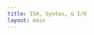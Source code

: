 ```yaml
---
title: ISA, Syntax, & I/O
layout: main
---
```


<div class="show-for-medium-up" style="display: none">
    <div class="medium-3 columns">
	<div class="panel">

	
<!-- NOTE: the following block must not be indented or it isn't properly recognized as markdown -->

<h3 class="noanchor"> Table of Contents </h3>

<div markdown="1" class="toc">

1. TOC
{:toc}

</div>
<!-- END OF MARKDOWN BLOCK -->


        </div>
    </div>
</div>

<div class="medium-9 columns my-content" markdown="1">
<div class="ancs" id="top"></div>

# Instruction Set and Assembly Language #
{:.no_toc}
{:.ancs}

This section describes all the instructions and pseudo-instructions supported by the PLP system.  It also gives examples on how to use each instruction and notes on any limitations.


## Comments ##
{:.ancs}

Comments may appear anywhere in the program's code, including on label, instruction, and directive lines.

To use a comment, type `#` before your comment.  All text after the `#` until the end of the line is ignored by the assembler.

  * For example, if you wanted to put a comment on a blank line as well as a instruction line, the code would be:

<pre><code class="language-plp">
# This is the first comment 
addu $s0, $s0, $s1	# This is the second comment
</code></pre>

_Note:_ Comments are very helpful for debugging and helping others who read the code to understand what a certain segment of code is supposed to do.

[Back to the top](#top)


## Values ##
{:.ancs}

Some instructions require a value to be given.  PLPTool will accept values in 4 formats: binary (base 2), decimal (base 10), hexadecimal (base 16), and ASCII (converts from ascii encoding to a value). The representation is indicated using a prefix before the value.


| Representation	| Format					| Sample Usage	| Notes			|
| :---------------- | :------------------------ | :------------ | :------------ |
| Binary			| `0b`&lt;value&gt;			| 0b10110		| Binary values can only contain 1's and 0's	|
| Decimal			| &lt;value&gt;				| 1975			| A negative value can be represented by including a `-` symbol before the value. The value will be represented in two's complement |
| Hexadecimal		| `0x`&lt;value&gt;			| 0xfc10		| The prefix, `0h`, can also be used for hexadecimal values	|
| ASCII				| `'`&lt;character&gt;`'`	| 'a'			| ASCII strings (more than one ASCII character) can only be used with [assembler directives](#data-and-string-allocation)	|


[Back to the top](#top)


## Symbols ##
{:.ancs}

This document uses the following symbols and expressions throughout, refer here if you come accross something that is not familiar.

* `=` - equals
* `+` - plus
* `-` - minus/subtract
* `*` - multiply
* `>>` - signed shift right
* `<<` - shift left
* `&` - bitwise AND
* `|` - bitwise OR
* `~` - inverse/bitwise NOT
* `val = (expr) ? tr : fl` - this is a simplified version of an if-then-else statement
    * if `(expr)` is true, then `val` is set to `tr`. if `(expr)` is false, then `val` is set to `fl`
* `<` - less than
* `==` - is equal to
* `!=` - is NOT equal to
* `SignExtend(val)` - take the value `val` and sign extend it to the required bit size(see [Signed & Unsigned]({{site.baseurl}}/secret.html#sign) for more info)
* `ZeroExtend(val)` - take the value `val` and zero extend it to the required bit size(see [Signed & Unsigned]({{site.baseurl}}/secret.html#sign) for more info)

[Back to the top](#top)


## Assembler Directives ##


### Memory Organization ###
{:.ancs}

In order to resolve branch and jump targets, the user must inform the assembler where program starts in memory before any instructions, labels, or includes are written/executed.

The format for this would be `.org` followed by the address in memory desired.  The address must be word aligned, meaning it must a 32-bit number that is a multiple of 4.

  * For example, to begin the program at the address 0x10000000, the code would be:

<pre><code class="language-plp">
.org 0x10000000
</code></pre>

_**IMPORTANT NOTE:**_ This must be the first non-comment line in the main source file.  It is possible, however, to have multiple .org statements throughout the program.

[Back to the top](#top)


### Data and String Allocation ###
{:.ancs}

There are three ways to allocate space for data with PLPTool:

  * A single word
  * Space in terms of numbers of words
  * A string

[Back to the top](#top)



#### Single Word Allocation ####
{:.ancs}

The `.word` directive allocates a single word with or without an initial value.  This is especially useful after a label for ease of access.

  * For example, to allocate a variable and initialize it to the value `4`, the code would be:

<pre><code class="language-plp">
.org 0x10000000

my_variable:
     .word 4

main:

    li $t0, my_variable     # get a pointer to my_variable
    lw $t1, 0($t0)          # $t1 has the value of my_variable (4) now
</code></pre>



[Back to the top](#top)


#### Space Allocation ####
{:.ancs}

PLPTool supports allocating space by taking the number of words to be allocated by using the `.space` directive, as opposed to a single word with the `.word` directive.

  * For example, to allocate a variable with a length of 2 words, the code would be:

<pre><code class="language-plp">
.org 0x10000000 

long_variable:
     .space 2  

main:

    li $t0, long_variable    # get a pointer to the variable
    lw $t1, 0($t0)           # get the first word
    lw $t2, 4($t0)           # get the second word
</code></pre>


[Back to the top](#top)



#### String Allocation ####
{:.ancs}

PLPTool supports three types of string allocation:

  * `.ascii`
    * This allocates a packed array of characters without a trailing null character (terminator) to indicate the end of the string.

For example, if you wanted to allocate a variable with a string using the `.ascii` directive, the code would be:

<pre><code class="language-plp">
my_string_ascii:
     .ascii "example string"  # no null terminator
</code></pre>


  * `.asciiz`
    * This allocates a packed array of characters with a trailing null character that indicates the end of the string.

For example, if you wanted to allocate a variable with a string using the `.asciiz` directive, the code would be:

<pre><code class="language-plp">
my_string_asciiz:
     .asciiz "example string" # null terminator inserted at end of string
</code></pre>


  * `.asciiw`
    * This allocates a word aligned array of characters with a trailing null character that indicates the end of the string.

For example, if you wanted to allocate a variable with a string using the `.asciiw` directive, the code would be:

<pre><code class="language-plp">
my_string_asciiw:
     .asciiw "example string" # word aligned, null terminator inserted at end of string
</code></pre>


_Note:_ PLPTool also supports escaping newline characters with **`\n`** .

[Back to the top](#top)

## Labels ##
{:.ancs}

Labels allow the programmer to use branch and jump instructions.  A label is used to mark sections of code within the program.

To implement a label, type the name of label you wish to use followed by a colon.

  * For example, to create a label called "main", the code would be:  

<pre><code class="language-plp">
.org 0x10000000

main:
    # PLP instructions here
</code></pre>

  * It is the standard convention to have the first label in a program titled "main".

_Note:_ It is possible to load a pointer to a label using the load immediate instruction `li`.

<pre><code class="language-plp">
.org 0x10000000

main: 
    # PLP instructions here

label2:
    li $t0 , main
</code></pre>

[Back to the top](#top)


## Operations ##
{:.ancs}

Below is the list of all operations within PLP, broken down into sections by their type. The syntax, an example, a representative expression, and any notes are provided. Hover over the operation to see the exapanded title.

### Arithmetic Operations ###
{:.ancs}

These operations allow for basic arithmetic, such as addition and subtraction, within PLP.<br/>
**IT SHOULD BE NOTED** that `addu`, `addiu`, and `subu` are mislabeled. The trailing `u` normally implies *unsigned*. However, all three of these operations are signed.

<div class="mobile" markdown="1">

| Syntax		| Expression			    | Sample Usage             | Notes				        |
| :-------------------- | :-------------------------------- | :--------------------    | :--------------------------------      |
| <span title="Add unsigned">`addu  $rd, $rs, $rt`</span>	| `rd = rs + rt;`		    | `addu  $v0, $a0, $a1`    | Unsigned addition(see above)		|
| <span title="Add immediate unsigned">`addiu $rd, $rs, imm`</span> | `rd = rs + SignExtend(imm);`      | `addiu $v0, $a0, 0xFEED` | Unsigned addition(see above), add $a0 with 65261  |
| <span title="Subtract unsigned">`subu  $rd, $rs, $rt`</span>	| `rd = rs - rt;`		    | `subu  $v0, $a0, $a1`    | Unsigned subtraction(see above)		        |
| <span title="Multiply, low order">`mullo $rd, $rs, $rt`</span>	| `rd = (rs * rt) & 0xFFFFFFFF;`    | `mullo $v0, $a0, $a1`    | Multiply (return low order bits)	|
| <span title="Multiply, high order">`mulhi $rd, $rs, $rt`</span>	| `rd = (rs * rt) >> 32;`	    | `mulhi $v0, $a0, $a1`    | Multiply (return high order bits)	|
| <span title="Load upper immediate">`lui $rt, imm`</span>        | `rt = imm << 16;`                 | `lui $a0, 0xFEED`        | Write 0xFEED0000 to $a0 register.      |
{:.mobile}

</div>

`$rd` is the destination register, where the resulting value will go.<br/>
`$rs` is the source registers: this is the value that the operation acts upon.<br/>
`$rt` is the target register: this is the value that the operation uses.<br/>
`imm` is a 16-bit integer that can be represented by any of the methods given by PLPTool.

It should be noted that `lui` is not used by itself very often.  Instead, `ori` is used in its place, or `lui` is used as part of the [psuedo-operation](#pseudo-operations) `li`.

_**IMPORTANT NOTE:**_ If `imm` is greater than 16 bits, the assembler will truncate the more significant bit positions beyond the sixteenth place. This means the maximum immediate value is 65535.


**Example**

<pre><code class="language-plp" id="clipboard-content-arith-ex">
# main source file

.org 0x10000000

# Arithmetic Examples
main:
# Load values to use
    li $t0 , 0b100	# loading 4 into $t0 using binary notation
    li $t1 , 0xF	# loading 15 into $t1 using hex notation
    li $t2 , 8		# loading 8 into $t2

# add
    addu $t3 , $t1 , $t0	# adds $t1(15) and $t0(4) and stores into $t3
    # result in $t3 is now 19
    addu $t3 , $t3 , $t2	# adds $t3(19) and $t2(8) and stores into $t3
    # note, you can use the same register for deistination, source, and target
    # result in $t3 is now 27
    addiu $t3 , $t3 , 3 # add an immediate value to $t3, making it 30, storing ing $t3
    addiu $t3 , $t3 , -10   # add a negative ten to $t3, store in $t3, now 20
    # note the lack of subiu, add handles both immediate value operations
    
# multiply
    mullo $t4 , $t3 , $t3	# multiply $t3(27) and $t3(27), store the LOWER 8 bytes(1 word)
    li $t0 , 65535	# load 65535 into $t0 (0xFFFF)
    li $t1 , 65535	# load 65535 into $t1 (0xFFFF)
    mullo $t2 , $t0 , $t1	# multiply $t0 and $t1, store LOWER word into $t2
    mulhi $t3 , $t0 , $t1	# multiply $t0 and $t1, store UPPER word into $t3
    # it should be noted that mullo and mulhi are deeply related
    # if the product of mullo overflows(is higher than you can represented with a signed integer), mulhi will return the sign bit, along with the rest of the bits
    # $t2 will have 4294836225(0xFFFE0001)
    # $t3 will have 0(0x00000000)
    #	NOTE: the most significant bit here is the sign bit(0) due to overflow
    # to read the whole number, stack the hex digits like so
    #	0x00000000 0xFFFE0001
    #	UPPER      LOWER
    #	0x00000000FFFE0001 (4294836225)
    #	TOTAL

    # another example, using negatives
    li $t0 , -45	# load a negative value(-45) into $t0
    li $t1 , 295	# load 295 into $t1
    mulhi $t3 , $t0 , $t1	# multiply $t0 and $t1, store HIGH order bits in $t3
    mullo $t2 , $t0 , $t1	# multiply $t0 and $t1, store LOW order bits in $t2
    
    # here, we get a negative result. since mullo and mulhi are SIGNED operations, the result will be represented in two's complement
    # $t2 will have 0xFFFFCC25(-13275)	this is the lower bits of the result, in two's complement
    # $t3 will have 0xFFFFFFFF(-1)		this is the higher bits of the result, in two's complements, this value is not used alone
    #	note that $t3 is all 1's(F is 1111 in decimal). these leading 1's do not modify the value of a negative number, just as leading 0's do not modify the value of a positive number
    # the final result would be 0xFFFFFFFFFFFFCC25(-13275)

    # one more example, with large numbers and a negative output
    li $t0 , 87578778	# load a large number into $t0	
    li $t1 , -87578778	# load a large negative number(small) into $t1
    mullo $t2 , $t0 , $t1	# multiply, low order bits
    mulhi $t2 , $t0 , $t1	# multiply, high order bits

    # here, the upper bits are neccessary to properly represent the value
    # $t2 will have 0x19F5C35C(435536732)	note how this is not negative by itself, it needs the upper bits to be complete
    # $t3 will have 0xFFE4C023(-1785821)	these two numbers, when combined, show the real result
    # 0xFFE4C02319F5C35C(-7670042355973284)	this is the real result

</code></pre>
<button title="Note: clipboard access is not available on all platforms, results may vary." id="clipboard-button-arith-ex" class="tiny copy-button" data-clipboard-target="clipboard-content-arith-ex">Copy to clipboard</button>

<p class="panel show-for-touch">Note: clipboard access is not available on all platforms, results may vary.</p>

[Back to the top](#top)


### Logical/Bitwise Operations ###
{:.ancs}

These operations allow for basic logical/bitwise operations, such as AND or OR, to be preformed on values and registers.

<div class="mobile" markdown="1">

| Syntax		| Expression			         | Sample Usage             | Notes				                        |
| :-------------------- | :--------------------------------      | :--------------------    | :--------------------------------                         |
| <span title="bitwise AND">`and   $rd, $rs, $rt`</span>	| `rd = rs & rt;`		         | `and   $v0, $a0, $a1`    | Bitwise logical AND		                        |
| <span title="bitwise AND immediate">`andi  $rd, $rs, imm`</span> | `rd = rs & ZeroExtend(imm);`           | `andi  $v0, $a0, 1337`   | Bitwise logical AND                                       |
| <span title="bitwise OR">`or    $rd, $rs, $rt`</span>	| `rd = rs | rt;`		         | `or    $v0, $a0, $a1`    | Bitwise logical OR		                        |
| <span title="bitwise OR immediate">`ori   $rd, $rs, imm`</span> | `rd = rs  |  ZeroExtend(imm);`         | `ori   $v0, $a0, 0x0539` | Bitwise logical OR                                        |
| <span title="bitwise NOR">`nor   $rd, $rs, $rt`</span>	| `rd = ~(rs | rt);`	                 | `nor   $v0, $a0, $a1`    | Bitwise logical NOR		                        |
| <span title="is less than">`slt   $rd, $rs, $rt`</span>	| `rd = (rs < rt) ? 1 : 0;`	         | `slt   $v0, $a0, $a1`    | Signed compare			                        |
| <span title="is less than immediate">`slti  $rd, $rs, imm`</span> | `rd = (rs < SignExtend(imm)) ? 1 : 0;` | `slti  $v0, $a0, 0xDEAD` | Signed compare                                            |
| <span title="is less than unsigned">`sltu  $rd, $rs, $rt`</span>	| `rd = (rs < rt) ? 1 : 0;`              | `sltu  $v0, $a0, $a1`    | Unsigned compare			                        |
| <span title="is less than immediate unsigned">`sltiu $rd, $rs, imm`</span> | `rd = (rs < SignExtend(imm)) ? 1 : 0;` | `sltiu $v0, $a0, 0xDEAD` | Unsigned compare                                          |
| <span title="shift left logical">`sll $rd, $rt, shamt`</span> | `rd = rt << shamt;`                    | `sll $v0, $a0, 0x12`     | Shift $a0 by 18 to the left and store the result in $v0   |
| <span title="shift left logical register">`sllv $rd, $rs, $rt`</span>  | `rd = rs << rt;`                       | `sllv $v0 , $a0 , $a1`   | Shift $a0 by $a1 to the left and store the result in $v0  |
| <span title="shift right logical">`srl $rd, $rt, shamt`</span> | `rd = rt >> shamt;`                    | `srl $v0, $a0, 18`       | Shift $a0 by 18 to the right and store the result in $v0  |
| <span title="shift right logical register">`srlv $rd, $rs, $rt`</span>  | `rd = rs >> rt;`                       | `srlv $v0 , $a0 , $a1`   | Shift $a0 by $a1 to the right and store the result in $v0 |
{:.mobile}

</div>

`$rd` is the destination register, where the resulting value will go.<br/>
`$rs` is the source registers: this is the value that the operation acts upon.<br/>
`$rt` is the target register: this is the value that the operation uses.<br/>
`imm` is a 16-bit integer that can be represented by any of the methods given by PLPTool.<br/>
`shamt` is a 5-bit integer that can be represented by any of the methods given by PLPTool.

_**IMPORTANT NOTE:**_ If the shift amount value is greater than 5 bits, the assembler will truncate the more significant positions beyond the fifth bit. This means the maximum shift amount is 31.

_**IMPORTANT NOTE:**_ If `imm` is greater than 16 bits, the assembler will truncate the more significant bit positions beyond the sixteenth place. This means the maximum immediate value is 65535.

**EXAMPLE**

<pre><code id="clipboard-content-logic-ex" class="language-plp">
# main source file

.org 0x10000000

# Logical Examples
main:
# load values to use below
	li $t0 , 0b110101
	li $t1 , 0b001100
	
# AND
	and $t2 , $t0 , $t1	# ANDs $t0 and $t1 to get 0b000100 (8)
        andi $t2 , $t0 , 0b000011   # and $t0 with 0b000011 to get 0b000001 (1)

# OR
	ori $t3 , $t0 , 0b111111	# OR $t0 and 0b111111 to get 0b111111 (63)
        or $t3 , $t0 , $t1  # OR $t0 and $t1 to get 0b111101 (61)

# NOR
	nor $t4 , $t0 , $t1	# NOR $t0 and $t1 to get 0b000010 with leading 1s

# less than
	li $t0 , 30
	li $t1 , -16
	slt $t5 , $t0 , $t1	# if $t0 is less than $t1, $t5 will be 1, else it will be 0
	# since slt is signed, this will return 0
	sltiu $t5 , $t0 , -2		# unsigned comparison means that -2 is greater than 30, $t5 will be 1
	# -2 is 0xFFFFFFFE and 30 is 0x00000000E

# shift
	li $t0 , 0b10001101	# load $t0 with a value, represented in binary
	li $t1 , 4		# load $t1 with a value to shift by
	li $t6 , 0x8000000F	# load negative value 
	sllv $t7 , $t0 , $t1		# shift $t0(0b10001101) left $t1(4) bits, result will be 0b100011010000
	srl $t8 , $t6 , 3	# shift $t6(0x8000000F) right 3 bits, should result in (0x10000001)
	srlv $t9 , $t6 , $t1		# shift $t6 right 4 bits
	# note the result of this is NOT negativem srl and sll are UNSIGNED operations
</code></pre>
<button title="Note: clipboard access is not available on all platforms, results may vary." id="clipboard-button-logic-ex" class="tiny copy-button" data-clipboard-target="clipboard-content-logic-ex">Copy to clipboard</button>

<p class="panel show-for-touch">Note: clipboard access is not available on all platforms, results may vary.</p>


[Back to the top](#top)

### Control Flow Operations ###

These operations allow for a program to execute instructions in a non-linear fashion. Without them it would only be possible to run instructions in order from the first instruction to the last instruction in memory. Control flow operations allow a program to execute instructions from a specified location in a program either conditional or unconditionally.

**_IMPORTANT NOTE:_** There is a "branch delay slot" immediately after all control flow instruction (jumps and branchs).  The next line of code following the jump/branch will always be executed along with the jump/branch.  To avoid complications, it is generally advisable to put a no-operation instruction (`nop`) immediately after the jump/branch instruction, unless the branch delay slot needs to be utilized.

#### Conditional (Branch) ####
{:.ancs}

In a high level language, conditional statements are typically written as *if* statements. In PLP, **branch** instructions are used for conditional execution. Branch instructions use two registers and a label. They check the equalitiy of the value in two specified registers. There are two types of branch instructions, branch-if-equal (`beq`) and branch-if-not-equal (`bne`). A `beq` instruction will begin executing instructions at the specified label if the two register values are equal. A `bne` instruction will begin executing instructions at the specified label if the two register values not are equal. If the condition of a branch instruction was met then it is common to say, "the branch was taken".

Branching based on an inequality requires the use of two instructions, a set-less-than instruction ([`slt`](#logicalbitwise-operations)) and a branch instruction. The branch instruction can be used to compare the result of the `slt` with the zero register (`$0`).

<div class="mobile" markdown="1">
| Syntax		| Expression			    | Sample Usage          | Notes				                                        |
| :-------------------- | :-------------------------------- | :-------------------- | :--------------------------------         |
| <span title="branch if equal">`beq $rt, $rs, label`</span> | `if(rt == rs) PC = PC + 4 + imm;` | `beq $a0, $a1, done`  | Branch to `done` if $a0 and $a1 are equal                                   |
| <span title="branch if not equal">`bne $rt, $rs, label`</span> | `if(rt != rs) PC = PC + 4 + imm;` | `bne $a0, $a1, error` | Branch to `error` if $a0 and $a1 are NOT equal                              |

{:.mobile}

</div>

#### Unconditional (Jump) ####
{:.ancs}

A jump instruction always goes to a given in the instruction (some languages call this a *GOTO* instruction). PLP has several types of jump instructions. The simplist jump (`j`) goes to the label given in the instruction. The other jump instructions use registers and allow for more sophisticated control flow.

The jump-and-link (`jal`) instruction saves the address of the instruction following the instruction's branch delay slot into register `$ra` (return address). The jump-register (`jr`) instruction can be used to jump back to this return address. This can be taken advantage of to write pieces of code, after a label, that can be used from multiple locations in the program. This reusable piece of code is often called a *subroutine*.

<div class="mobile" markdown="1">

| Syntax		| Expression			    | Sample Usage          | Notes				                                        |
| :-------------------- | :-------------------------------- | :-------------------- | :--------------------------------         |
| <span title="jump">`j label`</span>             | `PC = jump_target;`               | `j loop`              | Jump to loop label                                                        |
| <span title="jump and link">`jal label`</span>           | `ra = PC + 4; PC = jump_target;`  | `jal read_serial`     | Jump to read_serial after saving return address to $ra |
| <span title="jump to register">`jr $rs`</span>              | `PC = rs;`                        | `jr $ra`              | Load the content of $ra into PC register  |
| <span title="jump to register and link">`jalr $rd, $rs`</span>       | `rd = PC + 4; PC = rs;`           | `jalr $s5, $t0`       | Jump to location gien by contents of `rs`, save return address in `rd`. |

{:.mobile}

</div>

`label` is the name of a label somewhere in the program, usually a string.<br/>
`$rs` is the source registers: this is the value that the operation acts upon.<br/>
`$rd` is the destination register, where the resulting value will go.<br/>
`$rt` is the target register: this is the value that the operation uses.

**EXAMPLE**

<pre><code class="language-plp" id="clipboard-content-jump-ex">
# main source file

.org 0x10000000

# Jump and Branch examples

	li $t0 , 250	# load 250 into $t0
	li $t1 , 100	# load 100 into $t1
	li $t3 , 300	# load 300 into $t3
	li $s4 , fun2	# load the address of fun2 into $s4
	li $s0 , main	# load the address of main into $s0
main:

	beq $t0 , $t1 , end	# if $t0 and $t1 are equal, branch to end label
	nop	# nop in branch delay slot

	jalr $ra, $s4	# jump and link to the label in $s4, store the current PC in $ra
	ori $t4 , $0 , 5	# use branch delay slot to load 5 into $t4 using ori

	slt $t4 , $t0 , $t3	# compare $t0 to $t3, store result(0 or 1) in $t4
	bne $t4 , $zero , func1	# if $t4 is NOT 0, branch to func1
	nop	# nop in branch delay slot

	j main
	nop

fun2:
	addu $t1 , $t1 , $t4 # add $t4 to $t1, store result in $t1
	jr $ra	# jump to the memory address in $ra
	nop	# nop in branch delay slot


end:
	j end	# an infinite loop
	nop	# common in programs that use interrupts

func1:
	addiu $t3 , $t3 , -10	# add -10 to $t3, store value in $t3
	jal fun2	# jump and link to fun2
	ori $t4 , $zero , 5	# branch delay slot to load 5 into $t4
	j main	# jump to main
	nop	# nop in branch delay slot

</code></pre>
<button title="Note: clipboard access is not available on all platforms, results may vary." id="clipboard-button-jump-ex" class="tiny copy-button" data-clipboard-target="clipboard-content-jump-ex">Copy to clipboard</button>

<p class="panel show-for-touch">Note: clipboard access is not available on all platforms, results may vary.</p>


[Back to the top](#top)


### Memory-focused Operations ###
{:.ancs}

These operations allow for the manipulation of memory and values within.

<div class="mobile" markdown="1">

| Syntax		| Expression			    | Sample Usage          | Notes				            |
| :-------------------- | :-------------------------------- | :-------------------- | :--------------------------------             |
| <span title="load word from memory">`lw $rt, imm($rs)`</span>    | `rt = SignExtend(imm)[rs];`       | `lw $v0, 0x4000($a1)` | Load contents of 0x4000 + $a1 into $v0        |
| <span title="store word into memory">`sw $rt, imm($rs)`</span>    | `SignExtend(imm)[rs] = rt;`       | `sw $a0, 128($v0)`    | Store contents of register $a0 to 128 + $v0   |
{:.mobile}

</div>

`$rt` is the target register: where the value will be.<br/>
`imm` is the offset of memory, in bytes.<br/>
`$rs` is the source register, holds a memory location.

**EXAMPLE**

<pre><code class="language-plp" id="clipboard-content-mem-ex">
# main source file

.org 0x10000000

main:

	li $t0 , 0x1000F000	# load a memory address into $t0
	li $t1 , 0x55	# load a value into $t1

	sw $t1 , 0($t0)	# store the value from $t1 into the memory location in $t0 with an offset of 0
	# to break this down a bit
	#	$t1 is the register in which the value is located
	#	$t0 is the register where the memory location is located
	#	0 is the byte offset
	# in the end, the value of $t1 will be placed in the memory location of $t0 + 0

	lw $t2 , 0($t1)	# load the value from the memory address stored in $t1 with an offset of 0 into the $t2 register
	# to break this down a bit
	#	$t2 is the register in which the value will be loaded into
	#	$t1 is the register where the memory location is located
	#	0 is the byte offset
	# in the end, the value of $t2 will be loaded from the memory location of $t1 + 0
</code></pre>
<button title="Note: clipboard access is not available on all platforms, results may vary." id="clipboard-button-mem-ex" class="tiny copy-button" data-clipboard-target="clipboard-content-mem-ex">Copy to clipboard</button>

<p class="panel show-for-touch">Note: clipboard access is not available on all platforms, results may vary.</p>

[Back to the top](#top)



## Pseudo-Operations ##
{:.ancs}

The PLP assembler supports several pseudo-operations to make programming easier.  The following pseudo-operations are supported by PLP:

<div class="mobile" markdown="1">

| Pseudo-op              | Equivalent instruction(s)                              | Notes                                                               | 
| :--------              | :------------------------                              | :----------------------------------------------------------------   | 
| `nop`                  | `sll $0, $0, 0`                                        | No-operation.  Can be used for branch delay slots                   | 
| `b label`              | `beq $0, $0, label`                                    | Branch always to label                                              | 
| `move $rd, $rs`        | `add $rd, $0, $rs`                                     | Copy $rs to $rd                                                     | 
| `push $rt`             | `addiu $sp, $sp, -4; sw $rt, 0($sp)`                   | Push $rt into the stack                                             | 
| `pop $rt`              | `lw $rt, 0($sp); addiu $sp, $sp, 4`                    | Pop data from the top of the stack to $rt                           | 
| `li $rd, imm`          | `lui $rd, (imm & 0xff00) >> 16; ori $rd, imm & 0x00ff` | Load a 32-bit number to $rd                                         | 
| `li $rd, label`        | `lui $rd, (imm & 0xff00) >> 16; ori $rd, imm & 0x00ff` | Load the address of a label to a register to be used as a pointer.  | 
| `call label`           |                                                        | Save $aX, $tX, $sX, and $ra to stack and call function              | 
| `return`               |                                                        | Restore $aX, $tX, $sX, and $ra from stack and return                | 
| `save`                 |                                                        | Save all registers except for $zero to stack                        | 
| `restore`              |                                                        | Restore all registers saved by 'save' in reverse order              | 
| `lwm $rt, imm32/label` |                                                        | Load the value from a memory location into $rt                      | 
| `swm $rt, imm32/label` |                                                        | Store the value in $rt to a memory location                         | 
{:.mobile}

</div>


[Back to the top](#top)



## Registers Names and Conventions ##
{:.ancs}

Aside from $zero, $at, $iv, $ir, $sp and $ra, PLP does not explicitly assign special functions to a register.  This section lays down some conventions on how the other registers should be used.  All libraries included with PLPTool adhere to these conventions.

<div class="mobile" markdown="1">

| Register    	| Usage                     				| Notes 	| 
| :---------------- | :---------------------------------- | :--------- |
| `$zero`    		| Constant value 0          		| This register can not be written to and always returns the value 0 	| 
| `$at`       		| Assembler temporary       | Assembler reserved, do not use 															| 
| `$v0 - $v1` 	| Values for results        		| Use for return values of functions 															| 
| `$a0 - $a3` 	| Arguments                 			| Use for arguments of functions 																| 
| `$t0 - $t9` 		| Temporaries               			| Do not use these registers across function calls, as they will most likely be corrupted 	| 
| `$s0 - $s7` 	| Saved temporaries         	| These registers should be saved and restored after function calls	| 
| `$i0 - $i1`   	| Interrupt temporaries     	| Use inside Interrupt Service Routine (ISR) 											| 
| `$iv`       		|  Interrupt vector          		| The CPU jumps to the address pointed by this register when an interrupt occurs	| 
| `$sp`       		| Stack pointer             			| Use this register to implement a stack	| 
| `$ir`       			| Interrupt return address	| Written by the CPU when an interrupt occurs	| 
| `$ra`       		| Return address            		| Do not manually write to this register unless restoring from the stack for nested function calls.  Use this register to return from a function using the jump register instruction | 
{:.mobile}

</div>

[Back to the top](#top)


</div>



